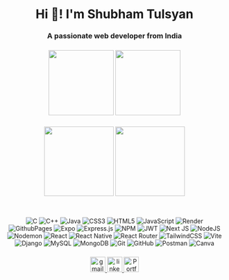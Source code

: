 <h1 align="center">Hi 👋! I'm Shubham Tulsyan</h2>
<h3 align="center">A passionate web developer from India</h3>

###

<div align="center">
  <img src="https://github-readme-stats.vercel.app/api?username=tulsyanshubham&hide_title=false&hide_rank=false&show_icons=true&include_all_commits=false&count_private=false&disable_animations=false&theme=dracula&locale=en&hide_border=true" height="150" alt=""  />
  <img src="https://github-readme-stats.vercel.app/api/top-langs?username=tulsyanshubham&locale=en&hide_title=false&layout=compact&card_width=320&langs_count=5&theme=dracula&hide_border=true" height="150" alt=""  />
</div>

###

###

<p align="center">
  <img src="https://github-readme-streak-stats.herokuapp.com/?user=tulsyanshubham&theme=dracula&hide_border=true&count_private=false" alt="" height="160" />
  <img src="https://github-contributor-stats.vercel.app/api?username=tulsyanshubham&limit=5&theme=dracula&combine_all_yearly_contributions=true&hide_border=true&count_private=true" alt="" height="160" />
</p>

###

###

<p align="center"> <img src="https://github-profile-trophy.vercel.app/?username=tulsyanshubham&theme=dracula&no-frame=true&no-bg=false&margin-w=4" alt="" /> </p>

###

###

<div align="center">
  
![C](https://img.shields.io/badge/c-%2300599C.svg?style=plastic&logo=c&logoColor=white) ![C++](https://img.shields.io/badge/c++-%2300599C.svg?style=flat&logo=c%2B%2B&logoColor=white) ![Java](https://img.shields.io/badge/java-%23ED8B00.svg?style=plastic&logo=openjdk&logoColor=white) ![CSS3](https://img.shields.io/badge/css3-%231572B6.svg?style=flat&logo=css3&logoColor=white) ![HTML5](https://img.shields.io/badge/html5-%23E34F26.svg?style=flat&logo=html5&logoColor=white) ![JavaScript](https://img.shields.io/badge/javascript-%23323330.svg?style=flat&logo=javascript&logoColor=%23F7DF1E) ![Render](https://img.shields.io/badge/Render-%46E3B7.svg?style=flat&logo=render&logoColor=white) ![GithubPages](https://img.shields.io/badge/github%20pages-121013?style=flat&logo=github&logoColor=white) ![Expo](https://img.shields.io/badge/expo-1C1E24?style=flat&logo=expo&logoColor=#D04A37) ![Express.js](https://img.shields.io/badge/express.js-%23404d59.svg?style=flat&logo=express&logoColor=%2361DAFB) ![NPM](https://img.shields.io/badge/NPM-%23CB3837.svg?style=flat&logo=npm&logoColor=white) ![JWT](https://img.shields.io/badge/JWT-black?style=flat&logo=JSON%20web%20tokens) ![Next JS](https://img.shields.io/badge/Next-black?style=flat&logo=next.js&logoColor=white) ![NodeJS](https://img.shields.io/badge/node.js-6DA55F?style=flat&logo=node.js&logoColor=white) ![Nodemon](https://img.shields.io/badge/NODEMON-%23323330.svg?style=flat&logo=nodemon&logoColor=%BBDEAD) ![React](https://img.shields.io/badge/react-%2320232a.svg?style=flat&logo=react&logoColor=%2361DAFB) ![React Native](https://img.shields.io/badge/react_native-%2320232a.svg?style=flat&logo=react&logoColor=%2361DAFB) ![React Router](https://img.shields.io/badge/React_Router-CA4245?style=flat&logo=react-router&logoColor=white) ![TailwindCSS](https://img.shields.io/badge/tailwindcss-%2338B2AC.svg?style=flat&logo=tailwind-css&logoColor=white) ![Vite](https://img.shields.io/badge/vite-%23646CFF.svg?style=flat&logo=vite&logoColor=white) ![Django](https://img.shields.io/badge/django-%23092E20.svg?style=flat&logo=django&logoColor=white) ![MySQL](https://img.shields.io/badge/mysql-4479A1.svg?style=flat&logo=mysql&logoColor=white) ![MongoDB](https://img.shields.io/badge/MongoDB-%234ea94b.svg?style=flat&logo=mongodb&logoColor=white) ![Git](https://img.shields.io/badge/git-%23F05033.svg?style=flat&logo=git&logoColor=white) ![GitHub](https://img.shields.io/badge/github-%23121011.svg?style=flat&logo=github&logoColor=white) ![Postman](https://img.shields.io/badge/Postman-FF6C37?style=flat&logo=postman&logoColor=white) ![Canva](https://img.shields.io/badge/Canva-%2300C4CC.svg?style=flat&logo=Canva&logoColor=white)

</div>

###

###

<div align="center">
  <a href="mailto:tulsyanshubham3639@gmail.com">
    <img src="https://img.shields.io/badge/Gmail-%23D14836.svg?logo=gmail&logoColor=white" height="35" alt="gmail"  />
  </a>
  <a href="https://www.linkedin.com/in/shubham-tulsyan-a5750a288/" target="_blank">
    <img src="https://img.shields.io/badge/LinkedIn-%230077B5.svg?logo=linkedin&logoColor=white" height="35" alt="linkedin"  />
  </a>
  <a href="https://shubham-tulsyan.vercel.app/" target="_blank">
    <img src="https://img.shields.io/badge/Portfolio-%23ffffff.svg?logo=website&logoColor=white" height="35" alt="Portfolio"  />
  </a>
</div>

###
